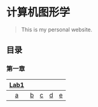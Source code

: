 # 计算机图形学
> This is my personal website.

## 目录
### 第一章
|[Lab1](https://liyi1003zcmu.github.io/CourseWare/CGChapters/Chapter1/Chapter-1-lab1.html)| | | | |
|:----:|:----:|:---:|:----:|:----:|
|[a](http://htmlpreview.github.io/?https://github.com/yyyanmh/yyyan.github.io/blob/main/CG/demo/ch01_a.html)|[b]()|[c]()|[d]()|[e]()|
